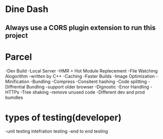 # Dine Dash

## Always use a CORS plugin extension to run this project

# Parcel
-Dev Build
 -Local Server
 -HMR = Hot Module Replecement
 -File Watching Alogorithm -written by C++
 -Caching -Faster Builds
 -Image Optimization
 -Minification
 -Bundling
 -Compress
 -Consitent hashing
 -Code splitting
 -Diffrential Bundling -support older browser
 -Dignostic
 -Error Handling
 -HTTPs
 -Tree shaking -remove unused code
 -Different dev and prod bumdles

 # types of testing(developer)
 -unit testing
 intefration testing
 -end to end testing
